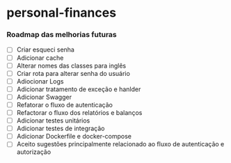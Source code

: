 # personal-finances

### Roadmap das melhorias futuras

- [ ] Criar esqueci senha
- [ ] Adicionar cache
- [ ] Alterar nomes das classes para inglês
- [ ] Criar rota para alterar senha do usuário
- [ ] Adiocionar Logs
- [ ] Adicionar tratamento de exceção e hanlder
- [ ] Adicionar Swagger
- [ ] Refatorar o fluxo de autenticação
- [ ] Refactorar o fluxo dos relatórios e balanços
- [ ] Adicionar testes unitários
- [ ] Adicionar testes de integração
- [ ] Adicionar Dockerfile e docker-compose
- [ ] Aceito sugestões principalmente relacionado ao fluxo de autenticação e autorização
